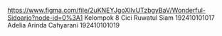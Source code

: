https://www.figma.com/file/2uKNEYJgoXllvUTzbgyBaV/Wonderful-Sidoarjo?node-id=0%3A1
Kelompok 8 
Cici Ruwatul Siam 192410101017
Adelia Arinda Cahyarani  192410101019
